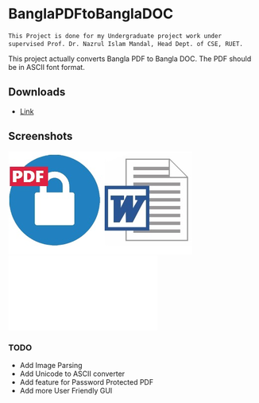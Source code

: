 # BanglaPDFtoBanglaDOC

```
This Project is done for my Undergraduate project work under supervised Prof. Dr. Nazrul Islam Mandal, Head Dept. of CSE, RUET.
```
 This project actually converts Bangla PDF to Bangla DOC. The PDF should be in ASCII font format. 

## Downloads

* [Link](https://github.com/habibruetian12/BanglaPDFtoBanglaDOC/releases/download/1.0.0/BanglaPDFtoBanglaDOC.jar)

## Screenshots

![Logo](doc_logo.jpg)
![logo](Sc-1.PGN)

### TODO

* Add Image Parsing
* Add Unicode to ASCII converter
* Add feature for Password Protected PDF
* Add more User Friendly GUI
